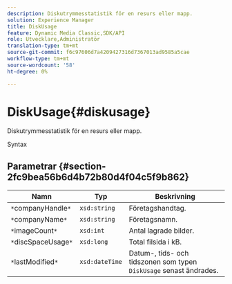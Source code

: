 ```yaml
---
description: Diskutrymmesstatistik för en resurs eller mapp.
solution: Experience Manager
title: DiskUsage
feature: Dynamic Media Classic,SDK/API
role: Utvecklare,Administratör
translation-type: tm+mt
source-git-commit: f6c97606d7a4209427316d7367013ad9585a5cae
workflow-type: tm+mt
source-wordcount: '58'
ht-degree: 0%

---
```



# DiskUsage{#diskusage}

Diskutrymmesstatistik för en resurs eller mapp.

Syntax

## Parametrar {#section-2fc9bea56b6d4b72b80d4f04c5f9b862}

| Namn | Typ | Beskrivning |
|---|---|---|
| `*`companyHandle`*` | `xsd:string` | Företagshandtag. |
| `*`companyName`*` | `xsd:string` | Företagsnamn. |
| `*`imageCount`*` | `xsd:int` | Antal lagrade bilder. |
| `*`discSpaceUsage`*` | `xsd:long` | Total filsida i kB. |
| `*`lastModified`*` | `xsd:dateTime` | Datum-, tids- och tidszonen som typen `DiskUsage` senast ändrades. |

